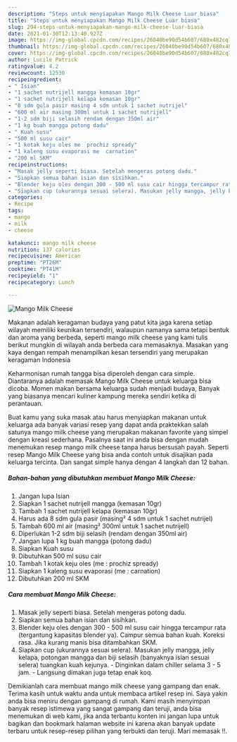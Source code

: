 ```yaml
---
description: "Steps untuk menyiapakan Mango Milk Cheese Luar biasa"
title: "Steps untuk menyiapakan Mango Milk Cheese Luar biasa"
slug: 294-steps-untuk-menyiapakan-mango-milk-cheese-luar-biasa
date: 2021-01-30T12:13:40.927Z
image: https://img-global.cpcdn.com/recipes/26040be90d54b607/680x482cq70/mango-milk-cheese-foto-resep-utama.jpg
thumbnail: https://img-global.cpcdn.com/recipes/26040be90d54b607/680x482cq70/mango-milk-cheese-foto-resep-utama.jpg
cover: https://img-global.cpcdn.com/recipes/26040be90d54b607/680x482cq70/mango-milk-cheese-foto-resep-utama.jpg
author: Lucile Patrick
ratingvalue: 4.2
reviewcount: 12530
recipeingredient:
- " Isian"
- "1 sachet nutrijell mangga kemasan 10gr"
- "1 sachet nutrijell kelapa kemasan 10gr"
- "8 sdm gula pasir masing 4 sdm untuk 1 sachet nutrijel"
- "600 ml air masing 300ml untuk 1 sachet nutrijell"
- "1-2 sdm biji selasih rendam dengan 350ml air"
- "1 kg buah mangga potong dadu"
- " Kuah susu"
- "500 ml susu cair"
- "1 kotak keju oles me  prochiz spready"
- "1 kaleng susu evaporasi me  carnation"
- "200 ml SKM"
recipeinstructions:
- "Masak jelly seperti biasa. Setelah mengeras potong dadu."
- "Siapkan semua bahan isian dan sisihkan."
- "Blender keju oles dengan 300 - 500 ml susu cair hingga tercampur rata (tergantung kapasitas blender ya). Campur semua bahan kuah. Koreksi rasa. Jika kurang manis bisa ditambahkan SKM."
- "Siapkan cup (ukurannya sesuai selera). Masukan jelly mangga, jelly kelapa, potongan mangga dan biji selasih (banyaknya isian sesuai selera) tuangkan kuah kejunya. Dinginkan dalam chiller selama 3 - 5 jam. Langsung dimakan juga tetap enak koq."
categories:
- Recipe
tags:
- mango
- milk
- cheese

katakunci: mango milk cheese 
nutrition: 137 calories
recipecuisine: American
preptime: "PT26M"
cooktime: "PT41M"
recipeyield: "1"
recipecategory: Lunch

---
```



![Mango Milk Cheese](https://img-global.cpcdn.com/recipes/26040be90d54b607/680x482cq70/mango-milk-cheese-foto-resep-utama.jpg)

Makanan adalah keragaman budaya yang patut kita jaga karena setiap wilayah memiliki keunikan tersendiri, walaupun namanya sama tetapi bentuk dan aroma yang berbeda, seperti mango milk cheese yang kami tulis berikut mungkin di wilayah anda berbeda cara memasaknya. Masakan yang kaya dengan rempah menampilkan kesan tersendiri yang merupakan keragaman Indonesia

Keharmonisan rumah tangga bisa diperoleh dengan cara simple. Diantaranya adalah memasak Mango Milk Cheese untuk keluarga bisa dicoba. Momen makan bersama keluarga sudah menjadi budaya, Banyak yang biasanya mencari kuliner kampung mereka sendiri ketika di perantauan.



Buat kamu yang suka masak atau harus menyiapkan makanan untuk keluarga ada banyak variasi resep yang dapat anda praktekkan salah satunya mango milk cheese yang merupakan makanan favorite yang simpel dengan kreasi sederhana. Pasalnya saat ini anda bisa dengan mudah menemukan resep mango milk cheese tanpa harus bersusah payah.
Seperti resep Mango Milk Cheese yang bisa anda contoh untuk disajikan pada keluarga tercinta. Dan sangat simple hanya dengan 4 langkah dan 12 bahan.


<!--inarticleads1-->

##### Bahan-bahan yang dibutuhkan membuat Mango Milk Cheese:

1. Jangan lupa  Isian
1. Siapkan 1 sachet nutrijell mangga (kemasan 10gr)
1. Tambah 1 sachet nutrijell kelapa (kemasan 10gr)
1. Harus ada 8 sdm gula pasir (masing² 4 sdm untuk 1 sachet nutrijel)
1. Tambah 600 ml air (masing² 300ml untuk 1 sachet nutrijell)
1. Diperlukan 1-2 sdm biji selasih (rendam dengan 350ml air)
1. Jangan lupa 1 kg buah mangga (potong dadu)
1. Siapkan  Kuah susu
1. Dibutuhkan 500 ml susu cair
1. Tambah 1 kotak keju oles (me : prochiz spready)
1. Siapkan 1 kaleng susu evaporasi (me : carnation)
1. Dibutuhkan 200 ml SKM




<!--inarticleads2-->

##### Cara membuat  Mango Milk Cheese:

1. Masak jelly seperti biasa. Setelah mengeras potong dadu.
1. Siapkan semua bahan isian dan sisihkan.
1. Blender keju oles dengan 300 - 500 ml susu cair hingga tercampur rata (tergantung kapasitas blender ya). Campur semua bahan kuah. Koreksi rasa. Jika kurang manis bisa ditambahkan SKM.
1. Siapkan cup (ukurannya sesuai selera). Masukan jelly mangga, jelly kelapa, potongan mangga dan biji selasih (banyaknya isian sesuai selera) tuangkan kuah kejunya. - Dinginkan dalam chiller selama 3 - 5 jam. - Langsung dimakan juga tetap enak koq.




Demikianlah cara membuat mango milk cheese yang gampang dan enak. Terima kasih untuk waktu anda untuk membaca artikel resep ini. Saya yakin anda bisa meniru dengan gampang di rumah. Kami masih menyimpan banyak resep istimewa yang sangat gampang dan teruji, anda bisa menemukan di web kami, jika anda terbantu konten ini jangan lupa untuk bagikan dan bookmark halaman website ini karena akan banyak update terbaru untuk resep-resep pilihan yang terbukti dan teruji. Mari memasak !!. 
